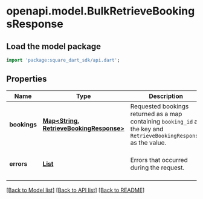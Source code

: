 # openapi.model.BulkRetrieveBookingsResponse

## Load the model package
```dart
import 'package:square_dart_sdk/api.dart';
```

## Properties
Name | Type | Description | Notes
------------ | ------------- | ------------- | -------------
**bookings** | [**Map<String, RetrieveBookingResponse>**](RetrieveBookingResponse.md) | Requested bookings returned as a map containing `booking_id` as the key and `RetrieveBookingResponse` as the value. | [optional] [default to const {}]
**errors** | [**List<Error>**](Error.md) | Errors that occurred during the request. | [optional] [default to const []]

[[Back to Model list]](../README.md#documentation-for-models) [[Back to API list]](../README.md#documentation-for-api-endpoints) [[Back to README]](../README.md)



